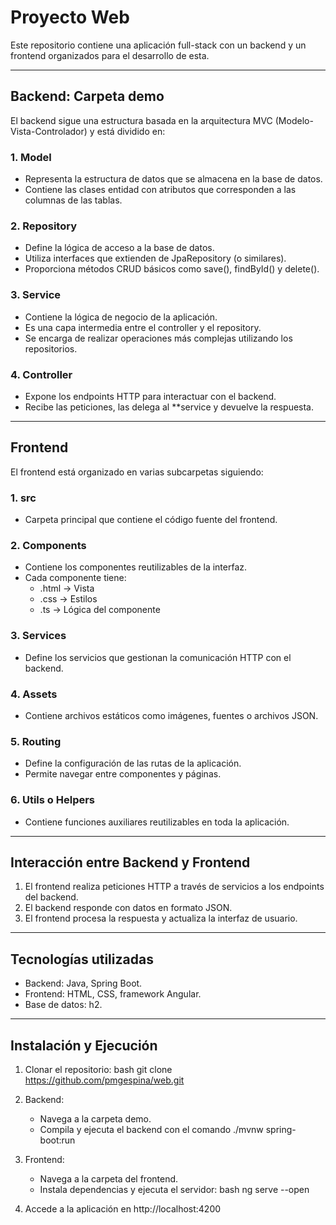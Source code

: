 # Proyecto Web

Este repositorio contiene una aplicación full-stack con un backend y un frontend organizados para el desarrollo de esta.

---

## Backend: Carpeta demo

El backend sigue una estructura basada en la arquitectura MVC (Modelo-Vista-Controlador) y está dividido en:

### 1. Model
- Representa la estructura de datos que se almacena en la base de datos.
- Contiene las clases entidad con atributos que corresponden a las columnas de las tablas.

### 2. Repository
- Define la lógica de acceso a la base de datos.
- Utiliza interfaces que extienden de JpaRepository (o similares).
- Proporciona métodos CRUD básicos como save(), findById() y delete().

### 3. Service
- Contiene la lógica de negocio de la aplicación.
- Es una capa intermedia entre el controller y el repository.
- Se encarga de realizar operaciones más complejas utilizando los repositorios.

### 4. Controller
- Expone los endpoints HTTP para interactuar con el backend.
- Recibe las peticiones, las delega al **service y devuelve la respuesta.

---

## Frontend

El frontend está organizado en varias subcarpetas siguiendo:

### 1. src
- Carpeta principal que contiene el código fuente del frontend.

### 2. Components
- Contiene los componentes reutilizables de la interfaz.
- Cada componente tiene:
  - .html → Vista
  - .css → Estilos
  - .ts → Lógica del componente

### 3. Services
- Define los servicios que gestionan la comunicación HTTP con el backend.

### 4. Assets
- Contiene archivos estáticos como imágenes, fuentes o archivos JSON.

### 5. Routing
- Define la configuración de las rutas de la aplicación.
- Permite navegar entre componentes y páginas.

### 6. Utils o Helpers
- Contiene funciones auxiliares reutilizables en toda la aplicación.

---

## Interacción entre Backend y Frontend

1. El frontend realiza peticiones HTTP a través de servicios a los endpoints del backend.
2. El backend responde con datos en formato JSON.
3. El frontend procesa la respuesta y actualiza la interfaz de usuario.

---

## Tecnologías utilizadas
- Backend: Java, Spring Boot.
- Frontend: HTML, CSS,  framework Angular.
- Base de datos: h2.

---

## Instalación y Ejecución
1. Clonar el repositorio:
   bash
   git clone https://github.com/pmgespina/web.git
   

2. Backend:
   - Navega a la carpeta demo.
   - Compila y ejecuta el backend con el comando ./mvnw spring-boot:run

3. Frontend:
   - Navega a la carpeta del frontend.
   - Instala dependencias y ejecuta el servidor:
     bash
     ng serve --open
     

4. Accede a la aplicación en http://localhost:4200